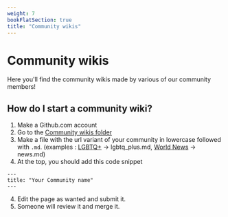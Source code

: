```yaml
---
weight: 7
bookFlatSection: true
title: "Community wikis"
---
```

# Community wikis

Here you'll find the community wikis made by various of our community members!

## How do I start a community wiki?

1. Make a Github.com account
2. Go to the [Community wikis folder](https://github.com/beehaw-org/beehaw-org.github.io/tree/main/content/docs/community-wikis)
3. Make a file with the url variant of your community in lowercase followed with `.md`. (examples : [LGBTQ+](https://beehaw.org/c/lgbtq_plus) -> lgbtq_plus.md, [World News](https://beehaw.org/c/news) -> news.md)
4. At the top, you should add this code snippet
```
---
title: "Your Community name"
---
```
4. Edit the page as wanted and submit it.
5. Someone will review it and merge it.
